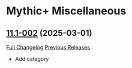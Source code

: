 # Mythic+ Miscellaneous

## [11.1-002](https://github.com/teelolws/MplusAG/tree/11.1-002) (2025-03-01)
[Full Changelog](https://github.com/teelolws/MplusAG/compare/11.1-001...11.1-002) [Previous Releases](https://github.com/teelolws/MplusAG/releases)

- Add category  
